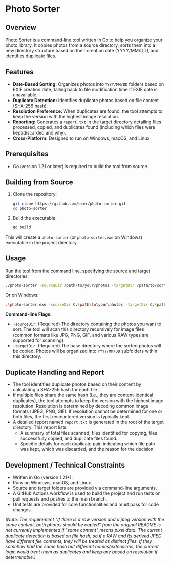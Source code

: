 # Photo Sorter

## Overview
Photo Sorter is a command-line tool written in Go to help you organize your photo library. It copies photos from a source directory, sorts them into a new directory structure based on their creation date (YYYY/MM/DD), and identifies duplicate files.

## Features
- **Date-Based Sorting:** Organizes photos into `YYYY/MM/DD` folders based on EXIF creation date, falling back to file modification time if EXIF date is unavailable.
- **Duplicate Detection:** Identifies duplicate photos based on file content (SHA-256 hash).
- **Resolution Preference:** When duplicates are found, the tool attempts to keep the version with the highest image resolution.
- **Reporting:** Generates a `report.txt` in the target directory detailing files processed, copied, and duplicates found (including which files were kept/discarded and why).
- **Cross-Platform:** Designed to run on Windows, macOS, and Linux.

## Prerequisites
- Go (version 1.21 or later) is required to build the tool from source.

## Building from Source
1. Clone the repository:
   ```bash
   git clone https://github.com/user/photo-sorter.git
   cd photo-sorter
   ```
2. Build the executable:
   ```bash
   go build
   ```
This will create a `photo-sorter` (or `photo-sorter.exe` on Windows) executable in the project directory.

## Usage
Run the tool from the command line, specifying the source and target directories:

```bash
./photo-sorter -sourceDir /path/to/your/photos -targetDir /path/to/sorted/output
```
Or on Windows:
```bash
.\photo-sorter.exe -sourceDir C:\path\to\your\photos -targetDir C:\path\to\sorted\output
```

**Command-line Flags:**
* `-sourceDir`: (Required) The directory containing the photos you want to sort. The tool will scan this directory recursively for image files (common formats like JPG, PNG, GIF, and various RAW types are supported for scanning).
* `-targetDir`: (Required) The base directory where the sorted photos will be copied. Photos will be organized into `YYYY/MM/DD` subfolders within this directory.

## Duplicate Handling and Report
- The tool identifies duplicate photos based on their content by calculating a SHA-256 hash for each file.
- If multiple files share the same hash (i.e., they are content-identical duplicates), the tool attempts to keep the version with the highest image resolution. Resolution is determined by decoding common image formats (JPEG, PNG, GIF). If resolution cannot be determined for one or both files, the first encountered version is typically kept.
- A detailed report named `report.txt` is generated in the root of the target directory. This report lists:
    - A summary of total files scanned, files identified for copying, files successfully copied, and duplicate files found.
    - Specific details for each duplicate pair, indicating which file path was kept, which was discarded, and the reason for the decision.

## Development / Technical Constraints
* Written in Go (version 1.21+).
* Runs on Windows, macOS, and Linux.
* Source and target folders are provided via command-line arguments.
* A GitHub Actions workflow is used to build the project and run tests on pull requests and pushes to the main branch.
* Unit tests are provided for core functionalities and must pass for code changes.

*(Note: The requirement "If there is a raw version and a jpeg version with the same content, both photos should be copied" from the original README is not currently implemented if "same content" means pixel data. The current duplicate detection is based on file hash, so if a RAW and its derived JPEG have different file contents, they will be treated as distinct files. If they somehow had the same hash but different names/extensions, the current logic would treat them as duplicates and keep one based on resolution if determinable.)*
